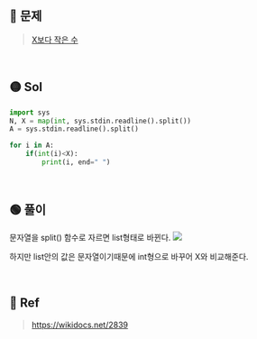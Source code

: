 ## 🔴 문제
> [X보다 작은 수](https://www.acmicpc.net/problem/10871)

<br/>

## 🟡 Sol
```python
import sys
N, X = map(int, sys.stdin.readline().split())
A = sys.stdin.readline().split()

for i in A:
    if(int(i)<X):
        print(i, end=" ")
```
<br/>

## 🟢 풀이
문자열을 split() 함수로 자르면 list형태로 바뀐다. 
![](https://images.velog.io/images/chestnut1044/post/1118a752-7402-4e58-9140-95ec4e494c46/image.png)

하지만 list안의 값은 문자열이기때문에 int형으로 바꾸어 X와 비교해준다. 


<br/>

## 🔵 Ref
> https://wikidocs.net/2839